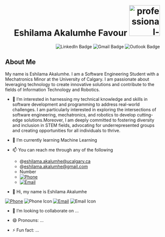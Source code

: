 <div id = "header"  align = "right" >
  <h1>Eshilama Akalumhe Favour <a href="https://ibb.co/yp4fPRq">
    <img src="https://i.ibb.co/tzLmKhD/professional-picture.jpg" alt="professional-picture" width = "100px" height = "100px">
  </a> </h1>

  <div id="badges">
  <img src="https://img.shields.io/badge/LinkedIn-blue?style=for-the-badge&logo=linkedin&logoColor=white" alt="LinkedIn Badge"/>
    
  <img src="https://img.shields.io/badge/Email-red?style=for-the-badge&logo=gmail&logoColor=white" alt="Gmail Badge"/>
    
  <img src="https://img.shields.io/badge/Email-blue?style=for-the-badge&logo=microsoft&logoColor=white" alt="Outlook Badge"/>
  
</div>
</div>


<div> 
  <h2>About Me</h2>
  <p>My name is Eshilama Akalumhe. I am a Software Engineering Student with a Mechatronics Minor at the University of Calgary. 
    I am passionate about leveraging technology to create innovative solutions and contribute to the fields of Information Technology and Robotics. </p>
</div>

- 👀 I’m interested in harnessing my technical knowledge and skills in software development and programming to address real-world challenges. I am particularly interested in exploring the intersections of software engineering, mechatronics, and robotics to develop cutting-edge solutions.Moreover, I am deeply committed to fostering diversity and inclusion in STEM fields, advocating for underrepresented groups and creating opportunities for all individuals to thrive.
- 🌱 I’m currently learning Machine Learning 
- 📫 You can reach me through any of the following
    - @eshilama.akalumhe@ucalgary.ca
    - @eshilama.akalumhe@gmail.com
    - Number
    - [![Phone](https://img.shields.io/badge/Phone-YourPhoneNumber-<COLOR>.svg)](tel:+1234567890)
    - [![Email](https://img.shields.io/badge/Email-YourEmail-<COLOR>.svg)](mailto:youremail@example.com)

- 👋 Hi, my name is Eshilama Akalumhe

<link rel="stylesheet" href="https://cdnjs.cloudflare.com/ajax/libs/font-awesome/5.15.4/css/all.min.css" integrity="sha512-VaOb9+gsC/jlFQx9lfj5g8Ag9tknpzzkQ0fKgM57+LoPV8nR3t4lrJy/ST98JH4h5v71Uw3HbA8EV40QTsxR3g==" crossorigin="anonymous" referrerpolicy="no-referrer" />

[![Phone](https://img.shields.io/badge/Phone-123%20456%207890-blue.svg)](tel:+1234567890) ![Phone Icon](https://img.shields.io/badge/Phone-%F0%9F%93%B1-blue)
[![Email](https://img.shields.io/badge/Email-youremail%40example.com-green.svg)](mailto:youremail@example.com) ![Email Icon](https://img.shields.io/badge/Email-%F0%9F%93%A7-green)

- 💞️ I’m looking to collaborate on ...

- 😄 Pronouns: ...
- ⚡ Fun fact: ...

<!---
eshi-Akalumhe/eshi-Akalumhe is a ✨ special ✨ repository because its `README.md` (this file) appears on your GitHub profile.
You can click the Preview link to take a look at your changes.
--->
